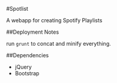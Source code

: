 #Spotlist

A webapp for creating Spotify Playlists

##Deployment Notes

run `grunt` to concat and minify everything.

##Dependencies

* jQuery
* Bootstrap
